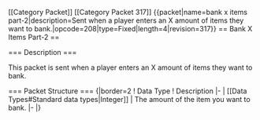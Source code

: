 \[\[Category Packet\]\] \[\[Category Packet 317\]\] {{packet\|name=bank
x items part-2\|description=Sent when a player enters an X amount of
items they want to
bank.\|opcode=208\|type=Fixed\|length=4\|revision=317}} == Bank X Items
Part-2 ==

=== Description ===

This packet is sent when a player enters an X amount of items they want
to bank.

=== Packet Structure === {\|border=2 ! Data Type ! Description \|- \|
\[\[Data Types\#Standard data types\|Integer\]\] \| The amount of the
item you want to bank. \|- \|}
